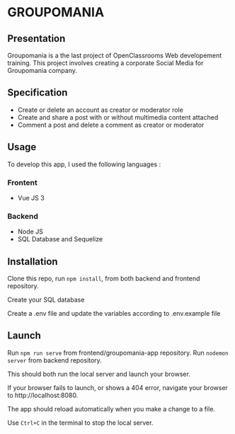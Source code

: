 # GROUPOMANIA #

## Presentation ##

Groupomania is a the last project of OpenClassrooms Web developement training. This project involves creating a corporate Social Media for Groupomania company.

## Specification ##
- Create or delete an account as creator or moderator role
- Create and share a post with or without multimedia content attached
- Comment a post and delete a comment as creator or moderator

## Usage ##
To develop this app, I used the following languages :

### Frontent ###
- Vue JS 3

### Backend ###
- Node JS
- SQL Database and Sequelize

## Installation ##

Clone this repo, run `npm install`, from both backend and frontend repository.

Create your SQL database

Create a .env file and update the variables according to .env.example file


## Launch ##

Run `npm run serve` from frontend/groupomania-app repository.
Run `nodemon server` from backend repository.

This should both run the local server and launch your browser.

If your browser fails to launch, or shows a 404 error, navigate your browser to http://localhost:8080.

The app should reload automatically when you make a change to a file.

Use `Ctrl+C` in the terminal to stop the local server.

